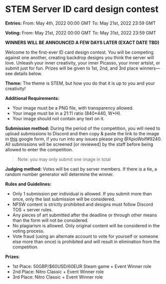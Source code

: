 # STEM Server ID card design contest

**Entries:** 
From: May 4th, 2022 00:00 GMT 
To: May 21st, 2022 23:59 GMT 

**Voting:** 
From: May 21st, 2022 00:00 GMT 
To: May 31st, 2022 23:59 GMT

**WINNERS WILL BE ANNOUNCED A FEW DAYS LATER (EXACT DATE TBD)**

Welcome to the first-ever ID card design contest. You will be competing against one another, creating backdrop designs you think the server will love. Unleash your inner creativity, your inner Picasso, your inner artsist, or submit just for fun. Prizes will be given to 1st, 2nd, and 3rd place winners⁠— see details below. 

__Theme:__ The theme is STEM, but how you do that it is up to you and your creativity!

__Additional Requirements:__

* Your image must be a PNG file, with transparency allowed.
* Your image must be in a 21:11 ratio (840\*440, W\*H).
* Your image should not contain any text on it.

__Submission method:__ During the period of the competition, you will need to upload submissions to Discord and then copy & paste the link to the image in [this](https://forms.gle/yD2wfQHpWo4SmWncA) google form, if you run into any issues please ping @XpioWolf#9240. All submissions will be screened [or reviewed] by the staff before being allowed to enter the competition.

> Note: you may only submit one image in total

__Judging method:__ Votes will be cast by server members. If there is a tie, a random number generator will determine the winner.

__Rules and Guidelines:__ 
- Only 1 submission per individual is allowed. If you submit more than once, only the last submission will be considered. 
- NFSW content is strictly prohibited and designs must follow Discord TOS + server rules. 
- Any pieces of art submitted after the deadline or through other means than the form will not be considered.
- No plagiarism is allowed. Only original content will be considered in the voting process.
- Vote fraud (using an alternate account to vote for yourself or someone else more than once) is prohibited and will result in elimination from the competition.

__Prizes__:

* 1st Place: 50GBP/$60USD/60EUR Steam game + Event Winner role
* 2nd Place: Nitro Classic + Event Winner role
* 3rd Place: Nitro Classic + Event Winner role
